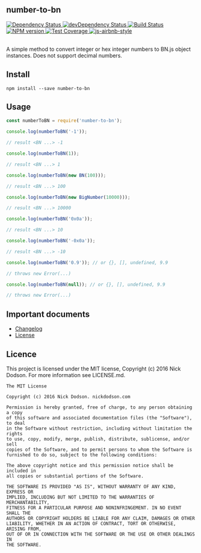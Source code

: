 ## number-to-bn

<div>
  <!-- Dependency Status -->
  <a href="https://david-dm.org/silentcicero/number-to-bn">
    <img src="https://david-dm.org/silentcicero/number-to-bn.svg"
    alt="Dependency Status" />
  </a>

  <!-- devDependency Status -->
  <a href="https://david-dm.org/silentcicero/number-to-bn#info=devDependencies">
    <img src="https://david-dm.org/silentcicero/number-to-bn/dev-status.svg" alt="devDependency Status" />
  </a>

  <!-- Build Status -->
  <a href="https://travis-ci.org/SilentCicero/number-to-bn">
    <img src="https://travis-ci.org/SilentCicero/number-to-bn.svg"
    alt="Build Status" />
  </a>

  <!-- NPM Version -->
  <a href="https://www.npmjs.org/package/number-to-bn">
    <img src="http://img.shields.io/npm/v/number-to-bn.svg"
    alt="NPM version" />
  </a>

  <a href="https://coveralls.io/r/SilentCicero/number-to-bn">
    <img src="https://coveralls.io/repos/github/SilentCicero/number-to-bn/badge.svg" alt="Test Coverage" />
  </a>

  <!-- Javascript Style -->
  <a href="http://airbnb.io/javascript/">
    <img src="https://img.shields.io/badge/code%20style-airbnb-brightgreen.svg" alt="js-airbnb-style" />
  </a>
</div>

<br />

A simple method to convert integer or hex integer numbers to BN.js object instances. Does not support decimal numbers.

## Install

```
npm install --save number-to-bn
```

## Usage

```js
const numberToBN = require('number-to-bn');

console.log(numberToBN('-1'));

// result <BN ...> -1

console.log(numberToBN(1));

// result <BN ...> 1

console.log(numberToBN(new BN(100)));

// result <BN ...> 100

console.log(numberToBN(new BigNumber(10000)));

// result <BN ...> 10000

console.log(numberToBN('0x0a'));

// result <BN ...> 10

console.log(numberToBN('-0x0a'));

// result <BN ...> -10

console.log(numberToBN('0.9')); // or {}, [], undefined, 9.9

// throws new Error(...)

console.log(numberToBN(null)); // or {}, [], undefined, 9.9

// throws new Error(...)
```

## Important documents

- [Changelog](CHANGELOG.md)
- [License](https://raw.githubusercontent.com/silentcicero/number-to-bn/master/LICENSE)

## Licence

This project is licensed under the MIT license, Copyright (c) 2016 Nick Dodson. For more information see LICENSE.md.

```
The MIT License

Copyright (c) 2016 Nick Dodson. nickdodson.com

Permission is hereby granted, free of charge, to any person obtaining a copy
of this software and associated documentation files (the "Software"), to deal
in the Software without restriction, including without limitation the rights
to use, copy, modify, merge, publish, distribute, sublicense, and/or sell
copies of the Software, and to permit persons to whom the Software is
furnished to do so, subject to the following conditions:

The above copyright notice and this permission notice shall be included in
all copies or substantial portions of the Software.

THE SOFTWARE IS PROVIDED "AS IS", WITHOUT WARRANTY OF ANY KIND, EXPRESS OR
IMPLIED, INCLUDING BUT NOT LIMITED TO THE WARRANTIES OF MERCHANTABILITY,
FITNESS FOR A PARTICULAR PURPOSE AND NONINFRINGEMENT. IN NO EVENT SHALL THE
AUTHORS OR COPYRIGHT HOLDERS BE LIABLE FOR ANY CLAIM, DAMAGES OR OTHER
LIABILITY, WHETHER IN AN ACTION OF CONTRACT, TORT OR OTHERWISE, ARISING FROM,
OUT OF OR IN CONNECTION WITH THE SOFTWARE OR THE USE OR OTHER DEALINGS IN
THE SOFTWARE.
```
